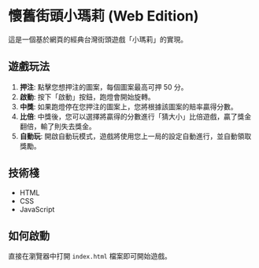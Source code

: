 # 懷舊街頭小瑪莉 (Web Edition)

這是一個基於網頁的經典台灣街頭遊戲「小瑪莉」的實現。

## 遊戲玩法

1.  **押注**: 點擊您想押注的圖案，每個圖案最高可押 50 分。
2.  **啟動**: 按下「啟動」按鈕，跑燈會開始旋轉。
3.  **中獎**: 如果跑燈停在您押注的圖案上，您將根據該圖案的賠率贏得分數。
4.  **比倍**: 中獎後，您可以選擇將贏得的分數進行「猜大小」比倍遊戲，贏了獎金翻倍，輸了則失去獎金。
5.  **自動玩**: 開啟自動玩模式，遊戲將使用您上一局的設定自動進行，並自動領取獎勵。

## 技術棧

*   HTML
*   CSS
*   JavaScript

## 如何啟動

直接在瀏覽器中打開 `index.html` 檔案即可開始遊戲。